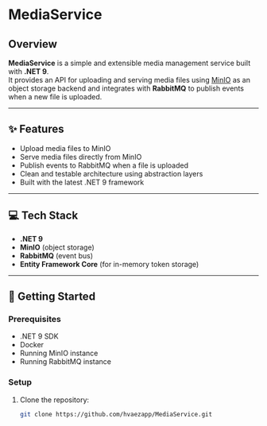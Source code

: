 # MediaService

## Overview

**MediaService** is a simple and extensible media management service built with **.NET 9**.  
It provides an API for uploading and serving media files using [MinIO](https://min.io/) as an object storage backend and integrates with **RabbitMQ** to publish events when a new file is uploaded.

---

## ✨ Features

- Upload media files to MinIO
- Serve media files directly from MinIO
- Publish events to RabbitMQ when a file is uploaded
- Clean and testable architecture using abstraction layers
- Built with the latest .NET 9 framework

---

## 💻 Tech Stack

- **.NET 9**
- **MinIO** (object storage)
- **RabbitMQ** (event bus)
- **Entity Framework Core** (for in-memory token storage)

---

## 🚀 Getting Started

### Prerequisites

- .NET 9 SDK
- Docker
- Running MinIO instance
- Running RabbitMQ instance

### Setup

1. Clone the repository:

   ```bash
   git clone https://github.com/hvaezapp/MediaService.git
